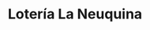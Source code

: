 ---
title: "Lotería La Neuquina"
url: /neuquen/loteria-la-neuquina-avenida-olascoaga-3/
shop: lotería
---